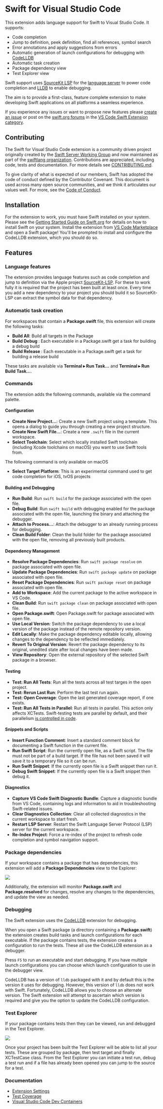 # Swift for Visual Studio Code

This extension adds language support for Swift to Visual Studio Code. It supports:

* Code completion
* Jump to definition, peek definition, find all references, symbol search
* Error annotations and apply suggestions from errors
* Automatic generation of launch configurations for debugging with [CodeLLDB](https://marketplace.visualstudio.com/items?itemName=vadimcn.vscode-lldb)
* Automatic task creation
* Package dependency view
* Test Explorer view

Swift support uses [SourceKit LSP](https://github.com/apple/sourcekit-lsp) for the [language server](https://microsoft.github.io/language-server-protocol/overviews/lsp/overview/) to power code completion and [LLDB](https://github.com/vadimcn/vscode-lldb) to enable debugging.

The aim is to provide a first-class, feature complete extension to make developing Swift applications on all platforms a seamless experience.

If you experience any issues or want to propose new features please [create an issue](https://github.com/swiftlang/vscode-swift/issues/new) or post on the [swift.org forums](https://forums.swift.org) in the [VS Code Swift Extension category](https://forums.swift.org/c/related-projects/vscode-swift-extension/).

## Contributing

The Swift for Visual Studio Code extension is a community driven project originally created by the [Swift Server Working Group](https://www.swift.org/sswg/) and now maintained as part of the [swiftlang organization](https://github.com/swiftlang/). Contributions are appreciated, including code, tests and documentation. For more details see [CONTRIBUTING.md](CONTRIBUTING.md).

To give clarity of what is expected of our members, Swift has adopted the code of conduct defined by the Contributor Covenant. This document is used across many open source communities, and we think it articulates our values well. For more, see the [Code of Conduct](https://swift.org/code-of-conduct/).

## Installation

For the extension to work, you must have Swift installed on your system. Please see the [Getting Started Guide on Swift.org](https://www.swift.org/getting-started/) for details on how to install Swift on your system. Install the extension from [VS Code Marketplace](https://marketplace.visualstudio.com/items?itemName=swiftlang.swift) and open a Swift package! You'll be prompted to install and configure the CodeLLDB extension, which you should do so.

## Features

### Language features

The extension provides language features such as code completion and jump to definition via the Apple project [SourceKit-LSP](https://github.com/apple/sourcekit-lsp). For these to work fully it is required that the project has been built at least once. Every time you add a new dependency to your project you should build it so SourceKit-LSP can extract the symbol data for that dependency.

### Automatic task creation

For workspaces that contain a **Package.swift** file, this extension will create the following tasks:

- **Build All**: Build all targets in the Package
- **Build Debug <Executable>**: Each executable in a Package.swift get a task for building a debug build
- **Build Release <Executable>**: Each executable in a Package.swift get a task for building a release build

These tasks are available via **Terminal ▸ Run Task...** and **Terminal ▸ Run Build Task...**.

### Commands

The extension adds the following commands, available via the command palette.

#### Configuration

- **Create New Project...**: Create a new Swift project using a template. This opens a dialog to guide you through creating a new project structure.
- **Create New Swift File...**: Create a new `.swift` file in the current workspace.
- **Select Toolchain**: Select which locally installed Swift toolchain (including Xcode toolchains on macOS) you want to use Swift tools from.

The following command is only available on macOS

- **Select Target Platform**: This is an experimental command used to get code completion for iOS, tvOS projects

#### Building and Debugging

- **Run Build**: Run `swift build` for the package associated with the open file.
- **Debug Build**: Run `swift build` with debugging enabled for the package associated with the open file, launching the binary and attaching the debugger.
- **Attach to Process...**: Attach the debugger to an already running process for debugging.
- **Clean Build Folder**: Clean the build folder for the package associated with the open file, removing all previously built products.

#### Dependency Management

- **Resolve Package Dependencies**: Run `swift package resolve` on package associated with open file.
- **Update Package Dependencies**: Run `swift package update` on package associated with open file.
- **Reset Package Dependencies**: Run `swift package reset` on package associated with open file.
- **Add to Workspace**: Add the current package to the active workspace in VS Code.
- **Clean Build**: Run `swift package clean` on package associated with open file.
- **Open Package.swift**: Open Package.swift for package associated with open file.
- **Use Local Version**: Switch the package dependency to use a local version of the package instead of the remote repository version.
- **Edit Locally**: Make the package dependency editable locally, allowing changes to the dependency to be reflected immediately.
- **Revert To Original Version**: Revert the package dependency to its original, unedited state after local changes have been made.
- **View Repository**: Open the external repository of the selected Swift package in a browser.

#### Testing

- **Test: Run All Tests**: Run all the tests across all test targes in the open project.
- **Test: Rerun Last Run**: Perform the last test run again.
- **Test: Open Coverage**: Open the last generated coverage report, if one exists.
- **Test: Run All Tests in Parallel**: Run all tests in parallel. This action only affects XCTests. Swift-testing tests are parallel by default, and their parallelism [is controlled in code](https://developer.apple.com/documentation/testing/parallelization).

#### Snippets and Scripts

- **Insert Function Comment**: Insert a standard comment block for documenting a Swift function in the current file.
- **Run Swift Script**: Run the currently open file, as a Swift script. The file must not be part of a build target. If the file has not been saved it will save it to a temporary file so it can be run.
- **Run Swift Snippet**: If the currently open file is a Swift snippet then run it.
- **Debug Swift Snippet**: If the currently open file is a Swift snippet then debug it.

#### Diagnostics

- **Capture VS Code Swift Diagnostic Bundle**: Capture a diagnostic bundle from VS Code, containing logs and information to aid in troubleshooting Swift-related issues.
- **Clear Diagnostics Collection**: Clear all collected diagnostics in the current workspace to start fresh.
- **Restart LSP Server**: Restart the Swift Language Server Protocol (LSP) server for the current workspace.
- **Re-Index Project**: Force a re-index of the project to refresh code completion and symbol navigation support.

### Package dependencies

If your workspace contains a package that has dependencies, this extension will add a **Package Dependencies** view to the Explorer:

![](images/package-dependencies.png)

Additionally, the extension will monitor **Package.swift** and **Package.resolved** for changes, resolve any changes to the dependencies, and update the view as needed.

### Debugging

The Swift extension uses the [CodeLLDB](https://marketplace.visualstudio.com/items?itemName=vadimcn.vscode-lldb) extension for debugging.

When you open a Swift package (a directory containing a **Package.swift**) the extension creates build tasks and launch configurations for each executable. If the package contains tests, the extension creates a configuration to run the tests. These all use the CodeLLDB extension as a debugger.

Press `F5` to run an executable and start debugging. If you have multiple launch configurations you can choose which launch configuration to use in the debugger view.

CodeLLDB has a version of `lldb` packaged with it and by default this is the version it uses for debugging. However, this version of `lldb` does not work with Swift. Fortunately, CodeLLDB allows you to choose an alternate version. The Swift extension will attempt to ascertain which version is required and give you the option to update the CodeLLDB configuration.

### Test Explorer

If your package contains tests then they can be viewed, run and debugged in the Test Explorer.

![](images/test-explorer.png)

Once your project has been built the Test Explorer will be able to list all your tests. These are grouped by package, then test target and finally XCTestCase class. From the Test Explorer you can initiate a test run, debug a test run and if a file has already been opened you can jump to the source for a test.

### Documentation

* [Extension Settings](docs/settings.md)
* [Test Coverage](docs/test-coverage.md)
* [Visual Studio Code Dev Containers](docs/remote-dev.md)

